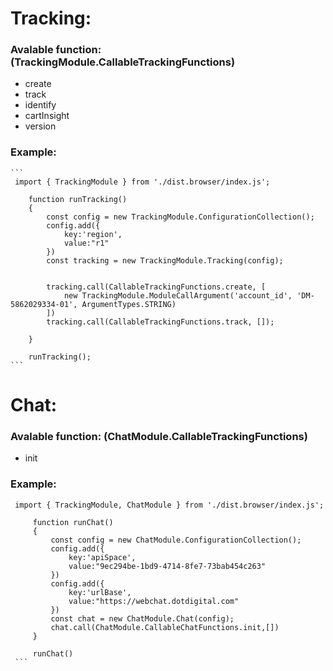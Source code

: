 Tracking:
=========

### Avalable function: (TrackingModule.CallableTrackingFunctions)

*   create
*   track
*   identify
*   cartInsight
*   version

### Example:

    ```
     import { TrackingModule } from './dist.browser/index.js';

        function runTracking()
        {
            const config = new TrackingModule.ConfigurationCollection();
            config.add({
                key:'region',
                value:"r1"
            })
            const tracking = new TrackingModule.Tracking(config);


            tracking.call(CallableTrackingFunctions.create, [
                new TrackingModule.ModuleCallArgument('account_id', 'DM-5862029334-01', ArgumentTypes.STRING)
            ])
            tracking.call(CallableTrackingFunctions.track, []);
            
        }

        runTracking();
    ```
    

Chat:
=====

### Avalable function: (ChatModule.CallableTrackingFunctions)

*   init

### Example:

   ```
    import { TrackingModule, ChatModule } from './dist.browser/index.js';

        function runChat()
        {
            const config = new ChatModule.ConfigurationCollection();
            config.add({ 
                key:'apiSpace', 
                value:"9ec294be-1bd9-4714-8fe7-73bab454c263"
            })
            config.add({ 
                key:'urlBase', 
                value:"https://webchat.dotdigital.com"
            })
            const chat = new ChatModule.Chat(config);
            chat.call(ChatModule.CallableChatFunctions.init,[])
        }

        runChat()
    ```

